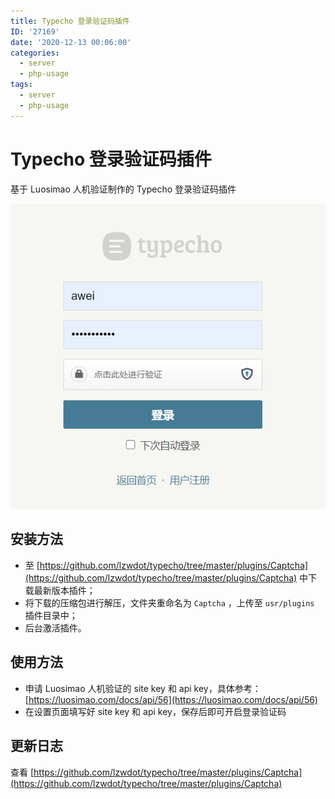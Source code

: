 ```yaml
---
title: Typecho 登录验证码插件
ID: '27169'
date: '2020-12-13 00:06:00'
categories:
  - server
  - php-usage
tags:
  - server
  - php-usage
---
```


# Typecho 登录验证码插件

基于 Luosimao 人机验证制作的 Typecho 登录验证码插件

![](./images/3319323695.png)

## 安装方法

- 至 [https://github.com/lzwdot/typecho/tree/master/plugins/Captcha](https://github.com/lzwdot/typecho/tree/master/plugins/Captcha) 中下载最新版本插件；
- 将下载的压缩包进行解压，文件夹重命名为 `Captcha` ，上传至 `usr/plugins` 插件目录中；
- 后台激活插件。

## 使用方法

- 申请 Luosimao 人机验证的 site key 和 api key，具体参考：[https://luosimao.com/docs/api/56](https://luosimao.com/docs/api/56)
- 在设置页面填写好 site key 和 api key，保存后即可开启登录验证码

## 更新日志

查看 [https://github.com/lzwdot/typecho/tree/master/plugins/Captcha](https://github.com/lzwdot/typecho/tree/master/plugins/Captcha)
 
 
 
 
 
 
